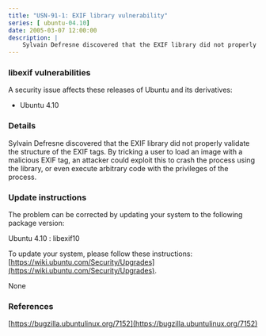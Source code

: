 ```yaml
---
title: "USN-91-1: EXIF library vulnerability"
series: [ ubuntu-04.10]
date: 2005-03-07 12:00:00
description: |
    Sylvain Defresne discovered that the EXIF library did not properly validate the structure of the EXIF tags. By tricking a user to load an image with a malicious EXIF tag, an attacker could exploit this to crash the process using the library, or even execute arbitrary code with the privileges of the process.
--- 
```

 
### libexif vulnerabilities

A security issue affects these releases of Ubuntu and its derivatives:

* Ubuntu 4.10

### Details

Sylvain Defresne discovered that the EXIF library did not properly validate the structure of the EXIF tags. By tricking a user to load an image with a malicious EXIF tag, an attacker could exploit this to crash the process using the library, or even execute arbitrary code with the privileges of the process.

### Update instructions

The problem can be corrected by updating your system to the following package version:

Ubuntu 4.10
 : libexif10 

To update your system, please follow these instructions: [https://wiki.ubuntu.com/Security/Upgrades](https://wiki.ubuntu.com/Security/Upgrades).

None

### References

 [https://bugzilla.ubuntulinux.org/7152](https://bugzilla.ubuntulinux.org/7152)
 
